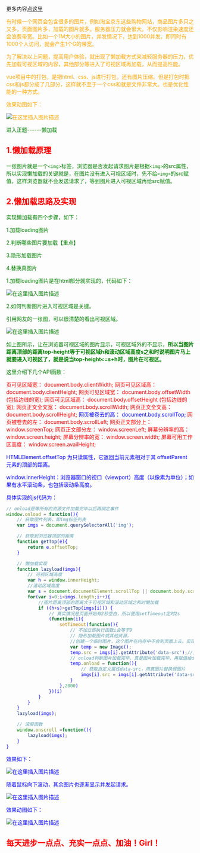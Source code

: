更多内容[点这里](https://blog.csdn.net/w1418899532/article/details/90515969)

<font  color="orange">有时候一个网页会包含很多的图片，例如淘宝京东这些购物网站，商品图片多只之又多，页面图片多，加载的图片就多。服务器压力就会很大。不仅影响渲染速度还会浪费带宽。比如一个1M大小的图片，并发情况下，达到1000并发，即同时有1000个人访问，就会产生1个G的带宽。

<font  color="orange">为了解决以上问题，提高用户体验，就出现了懒加载方式来减轻服务器的压力，优先加载可视区域的内容，其他部分等进入了可视区域再加载，从而提高性能。


<font  color="orange">vue项目中的打包，是把html、css、js进行打包，还有图片压缩。但是打包时把css和js都分成了几部分，这样就不至于一个css和就是文件非常大。也是优化性能的一种方式。

效果动图如下：

![在这里插入图片描述](https://img-blog.csdnimg.cn/20190524171929234.gif)


<font  color="green">进入正题------懒加载

## <font  color="red">1.懒加载原理

<font  color="green">一张图片就是一个`<img>`标签，浏览器是否发起请求图片是根据`<img>`的src属性，所以实现懒加载的关键就是，在图片没有进入可视区域时，先不给`<img>`的src赋值，这样浏览器就不会发送请求了，等到图片进入可视区域再给src赋值。

## <font  color="red">2.懒加载思路及实现

<font  color="green">实现懒加载有四个步骤，如下：

1.加载loading图片

2.判断哪些图片要加载【重点】

3.隐形加载图片

4.替换真图片

<font  color="green">1.加载loading图片是在html部分就实现的，代码如下：

![在这里插入图片描述](https://img-blog.csdnimg.cn/20190524163828967.png?x-oss-process=image/watermark,type_ZmFuZ3poZW5naGVpdGk,shadow_10,text_aHR0cHM6Ly9ibG9nLmNzZG4ubmV0L3cxNDE4ODk5NTMy,size_16,color_FFFFFF,t_70)

2.如何判断图片进入可视区域是关键。

引用网友的一张图，可以很清楚的看出可视区域。

![在这里插入图片描述](https://img-blog.csdnimg.cn/20190524164645631.png?x-oss-process=image/watermark,type_ZmFuZ3poZW5naGVpdGk,shadow_10,text_aHR0cHM6Ly9ibG9nLmNzZG4ubmV0L3cxNDE4ODk5NTMy,size_16,color_FFFFFF,t_70)

如上图所示，让在浏览器可视区域的图片显示，可视区域外的不显示，**所以当图片距离顶部的距离top-height等于可视区域h和滚动区域高度s之和时说明图片马上就要进入可视区了，就是说当top-height<=s+h时，图片在可视区。**

这里介绍下几个API函数：

<font  color="red">页可见区域宽： document.body.clientWidth;
网页可见区域高： document.body.clientHeight;
网页可见区域宽： document.body.offsetWidth (包括边线的宽);
网页可见区域高： document.body.offsetHeight (包括边线的宽);
网页正文全文宽： document.body.scrollWidth;
网页正文全文高： document.body.scrollHeight;
<font  color="blue">网页被卷去的高： document.body.scrollTop;
<font  color="red">网页被卷去的左： document.body.scrollLeft;
网页正文部分上： window.screenTop;
网页正文部分左： window.screenLeft;
屏幕分辨率的高： window.screen.height;
屏幕分辨率的宽： window.screen.width;
屏幕可用工作区高度： window.screen.availHeight;

<font  color="blue">HTMLElement.offsetTop 为只读属性，它返回当前元素相对于其 offsetParent 元素的顶部的距离。

window.innerHeight：浏览器窗口的视口（viewport）高度（以像素为单位）；如果有水平滚动条，也包括滚动条高度。

具体实现的js代码为：

```javascript
// onload是等所有的资源文件加载完毕以后再绑定事件
window.onload = function(){
    // 获取图片列表，即img标签列表
    var imgs = document.querySelectorAll('img');

    // 获取到浏览器顶部的距离
    function getTop(e){
        return e.offsetTop;
    }

    // 懒加载实现
    function lazyload(imgs){
        // 可视区域高度
        var h = window.innerHeight;
        //滚动区域高度
        var s = document.documentElement.scrollTop || document.body.scrollTop;
        for(var i=0;i<imgs.length;i++){
            //图片距离顶部的距离大于可视区域和滚动区域之和时懒加载
            if ((h+s)>getTop(imgs[i])) {
                // 真实情况是页面开始有2秒空白，所以使用setTimeout定时2s
                (function(i){
                    setTimeout(function(){
                        // 不加立即执行函数i会等于9
                        // 隐形加载图片或其他资源，
                        //创建一个临时图片，这个图片在内存中不会到页面上去。实现隐形加载
                        var temp = new Image();
                        temp.src = imgs[i].getAttribute('data-src');//只会请求一次
                        // onload判断图片加载完毕，真是图片加载完毕，再赋值给dom节点
                        temp.onload = function(){
                            // 获取自定义属性data-src，用真图片替换假图片
                            imgs[i].src = imgs[i].getAttribute('data-src')
                        }
                    },2000)
                })(i)
            }
        }
    }
    lazyload(imgs);

    // 滚屏函数
    window.onscroll =function(){
        lazyload(imgs);
    }
}
```

效果如下：

![在这里插入图片描述](https://img-blog.csdnimg.cn/20190524171459728.png?x-oss-process=image/watermark,type_ZmFuZ3poZW5naGVpdGk,shadow_10,text_aHR0cHM6Ly9ibG9nLmNzZG4ubmV0L3cxNDE4ODk5NTMy,size_16,color_FFFFFF,t_70)

随着鼠标向下滚动，其余图片也逐渐显示并发起请求。

![在这里插入图片描述](https://img-blog.csdnimg.cn/20190524171649103.png?x-oss-process=image/watermark,type_ZmFuZ3poZW5naGVpdGk,shadow_10,text_aHR0cHM6Ly9ibG9nLmNzZG4ubmV0L3cxNDE4ODk5NTMy,size_16,color_FFFFFF,t_70)

效果动图如下：

![在这里插入图片描述](https://img-blog.csdnimg.cn/20190524171800631.gif)



## <font  color="red">每天进步一点点、充实一点点、加油！Girl！

